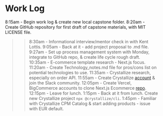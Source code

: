 # Work Log

8:15am - Begin work log & create new local capstone folder.
8:20am - Create GitHub repository for first draft of capstone materials, with MIT LICENSE file.
>>8:30am - Informational interview/mentor check in with Kent Lottis.
9:05am - Back at it - add project proposal to .md file.
9:27am - Set up process management system with Monday, integrate to GitHub repo, & create life cycle rough draft.
10:35am - E-commerce template research - Next.js focus.
11:20am - Create Technology_notes.md file for pros/cons list on potential technologies to use.
11:35am - Crystallize research, especially on order API.
11:55am - Create Crystallize [account](https://pim.crystallize.com/) & join the Slack community.
12:05pm - Create Vercel, BigCommerce accounts to clone Next.js Ecommerce [repo](https://github.com/danitcodes/vercel-ecommerce/tree/master/pages/api/bigcommerce).
>>12:15pm - Leave for lunch.
1:15pm - Back at it from lunch. Create new Crystallize project `npx @crystallize/cli`.
1:45pm - Familiar with Crystallize CPM Catalog & start adding products - issue with EUR default.
